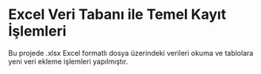 # Excel Veri Tabanı ile Temel Kayıt İşlemleri

Bu projede .xlsx Excel formatlı dosya üzerindeki verileri okuma ve tablolara yeni veri ekleme işlemleri yapılmıştır.